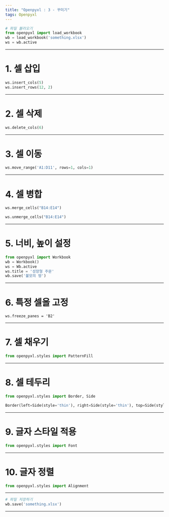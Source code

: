 ```yaml
---
title: "Openpyxl : 3 - 꾸미기"
tags: Openpyxl
---
```






```python
# 파일 불러오기
from openpyxl import load_workbook
wb = load_workbook('something.xlsx')
ws = wb.active
```



---



# 1. 셀 삽입

```python
ws.insert_cols(5)
ws.insert_rows(12, 2)
```



---



# 2. 셀 삭제

```python
ws.delete_cols(6)
```



---



# 3. 셀 이동

```python
ws.move_range('A1:D11', rows=1, cols=1)
```



---



# 4. 셀 병합

```python
ws.merge_cells("B14:E14")
```

```python
ws.unmerge_cells("B14:E14")
```



---



# 5. 너비, 높이 설정

```python
from openpyxl import Workbook
wb = Workbook()
ws = Wb.active
ws.title = '성장형 주문'
wb.save('불모의 땅')
```



---



# 6. 특정 셀을 고정

```
ws.freeze_panes = 'B2'
```



---



# 7. 셀 채우기

```python
from openpyxl.styles import PatternFill
```



---



# 8. 셀 테두리

```python
from openpyxl.styles import Border, Side
```

```python
Border(left=Side(style='thin'), right=Side(style='thin'), top=Side(style='thin'), bottom=Side(style='thin'))
```



---



# 9. 글자 스타일 적용

```python
from openpyxl.styles import Font
```



---



# 10. 글자 정렬

```python
from openpyxl.styles import Alignment
```



---



```python
# 파일 저장하기
wb.save('something.xlsx')
```



---

